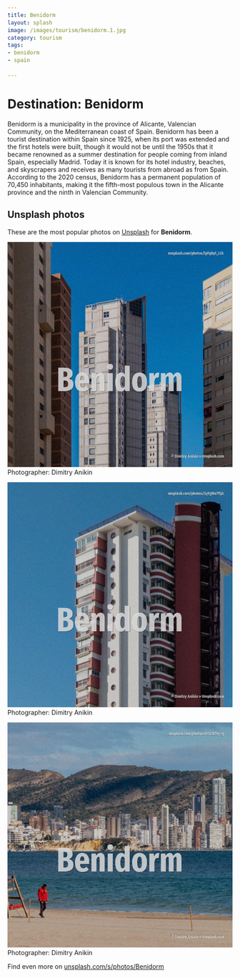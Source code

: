 ```yaml
---
title: Benidorm
layout: splash
image: /images/tourism/benidorm.1.jpg
category: tourism
tags:
- benidorm
- spain

---
```

# Destination: Benidorm

Benidorm  is a municipality in the province of Alicante, Valencian Community, on the Mediterranean  coast of Spain.  Benidorm has been a tourist destination within Spain since 1925, when its port was extended and the  first hotels were built, though it would not be until the 1950s that it became renowned as a summer  destination for people coming from inland Spain, especially Madrid. Today it is known for its hotel industry, beaches, and skyscrapers and receives as many tourists  from abroad as from Spain. According to the 2020 census, Benidorm has a permanent population of 70,450 inhabitants, making it  the fifth-most populous town in the Alicante province and the ninth in Valencian Community. 

 
## Unsplash photos
These are the most popular photos on [Unsplash](https://unsplash.com) for **Benidorm**.
 
![Benidorm](/images/tourism/benidorm.1.jpg)
Photographer:  Dimitry Anikin
 
![Benidorm](/images/tourism/benidorm.2.jpg)
Photographer:  Dimitry Anikin
 
![Benidorm](/images/tourism/benidorm.3.jpg)
Photographer:  Dimitry Anikin
 
Find even more on [unsplash.com/s/photos/Benidorm](https://unsplash.com/s/photos/Benidorm)
 
